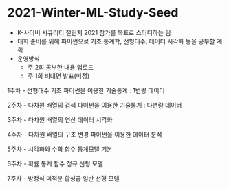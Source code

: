 # 2021-Winter-ML-Study-Seed

- K-사이버 시큐리티 챌린지 2021 참가를 목표로 스터디하는 팀
- 대회 준비를 위해 파이썬으로 기초 통계학, 선형대수, 데이터 시각화 등을 공부할 계획
- 운영방식
  - 주 2회 공부한 내용 업로드
  - 주 1회 비대면 발표(미정)



1주차 - 
선형대수 기초
파이썬을 이용한 기술통계 : 1변량 데이터

2주차 - 
다차원 배열의 검색
파이썬을 이용한 기술통계 : 다변량 데이터

3주차 -
다차원 배열의 연산
데이터 시각화

4주차 - 
다차원 배열의 구조 변경
파이썬을 이용한 데이터 분석

5주차 -
시각화와 수학 함수
통계모델 기본

6주차 - 
확률 통계 함수
정규 선형 모델

7주차 - 
방정식 미적분 합성곱
일반 선형 모델
